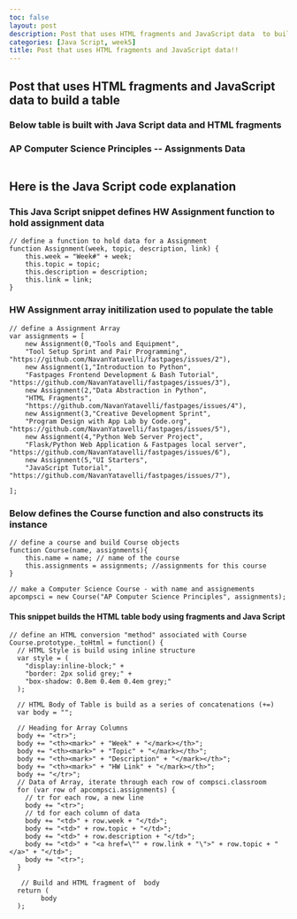 ```yaml
---
toc: false
layout: post
description: Post that uses HTML fragments and JavaScript data  to build a table.
categories: [Java Script, week5]
title: Post that uses HTML fragments and JavaScript data!!
---
```

## Post that uses HTML fragments and JavaScript data to build a table 

### Below table is built with Java Script data and HTML fragments
### AP Computer Science Principles -- Assignments Data
<table id="t1">
</table>

<script>
// define a function to hold data for a Assignment
function Assignment(week, topic, description, link) {
    this.week = "Week#" + week;
    this.topic = topic;
    this.description = description;
    this.link = link;
}

// define a Assignment Array 
var assignments = [ 
    new Assignment(0,"Tools and Equipment", 
    "Tool Setup Sprint and Pair Programming", 		"https://github.com/NavanYatavelli/fastpages/issues/2"),
    new Assignment(1,"Introduction to Python", 
    "Fastpages Frontend Development & Bash Tutorial", 		"https://github.com/NavanYatavelli/fastpages/issues/3"),
    new Assignment(2,"Data Abstraction in Python", 
    "HTML Fragments", 		
    "https://github.com/NavanYatavelli/fastpages/issues/4"),
    new Assignment(3,"Creative Development Sprint", 
    "Program Design with App Lab by Code.org", 		"https://github.com/NavanYatavelli/fastpages/issues/5"),
    new Assignment(4,"Python Web Server Project", 
    "Flask/Python Web Application & Fastpages local server", 		"https://github.com/NavanYatavelli/fastpages/issues/6"),
    new Assignment(5,"UI Starters", 
    "JavaScript Tutorial", 	"https://github.com/NavanYatavelli/fastpages/issues/7"),

];

// define a course and build Course objects
function Course(name, assignments){ 
    this.name = name; // name of the course
    this.assignments = assignments; //assignments for this course
}

// make a Computer Science Course - with name and assignements
apcompsci = new Course("AP Computer Science Principles", assignments);

// define an HTML conversion "method" associated with Course
Course.prototype._toHtml = function() {
  // HTML Style is build using inline structure
  var style = (
    "display:inline-block;" +
    "border: 2px solid grey;" +
    "box-shadow: 0.8em 0.4em 0.4em grey;"
  );

  // HTML Body of Table is build as a series of concatenations (+=)
  var body = "";
  
  // Heading for Array Columns
  body += "<tr>";
  body += "<th><mark>" + "Week" + "</mark></th>";
  body += "<th><mark>" + "Topic" + "</mark></th>";
  body += "<th><mark>" + "Description" + "</mark></th>";
  body += "<th><mark>" + "HW Link" + "</mark></th>";
  body += "</tr>";
  // Data of Array, iterate through each row of compsci.classroom 
  for (var row of apcompsci.assignments) {
    // tr for each row, a new line
    body += "<tr>";
    // td for each column of data
    body += "<td>" + row.week + "</td>";
    body += "<td>" + row.topic + "</td>";
    body += "<td>" + row.description + "</td>";
    body += "<td>" + "<a href=\"" + row.link + "\">" + row.topic + "</a>" + "</td>";
    body += "<tr>";
  }
 
   // Build and HTML fragment of  body
  return (
        body 
  );

};

// Fill teh body of the table using the Java Script data
document.getElementById("t1").innerHTML = apcompsci._toHtml();
</script>

## Here is the Java Script code explanation

### This Java Script snippet defines HW Assignment function to hold assignment data 
```
// define a function to hold data for a Assignment
function Assignment(week, topic, description, link) {
    this.week = "Week#" + week;
    this.topic = topic;
    this.description = description;
    this.link = link;
}
```
### HW Assignment array initilization used to populate the table
```
// define a Assignment Array 
var assignments = [ 
    new Assignment(0,"Tools and Equipment", 
    "Tool Setup Sprint and Pair Programming", 		"https://github.com/NavanYatavelli/fastpages/issues/2"),
    new Assignment(1,"Introduction to Python", 
    "Fastpages Frontend Development & Bash Tutorial", 		"https://github.com/NavanYatavelli/fastpages/issues/3"),
    new Assignment(2,"Data Abstraction in Python", 
    "HTML Fragments", 		
    "https://github.com/NavanYatavelli/fastpages/issues/4"),
    new Assignment(3,"Creative Development Sprint", 
    "Program Design with App Lab by Code.org", 		"https://github.com/NavanYatavelli/fastpages/issues/5"),
    new Assignment(4,"Python Web Server Project", 
    "Flask/Python Web Application & Fastpages local server", 		"https://github.com/NavanYatavelli/fastpages/issues/6"),
    new Assignment(5,"UI Starters", 
    "JavaScript Tutorial", 	"https://github.com/NavanYatavelli/fastpages/issues/7"),

];
```

### Below defines the Course function and also constructs its instance 
```
// define a course and build Course objects
function Course(name, assignments){ 
    this.name = name; // name of the course
    this.assignments = assignments; //assignments for this course
}

// make a Computer Science Course - with name and assignements
apcompsci = new Course("AP Computer Science Principles", assignments);
```

#### This snippet builds the HTML table body using fragments and Java Script 
```
// define an HTML conversion "method" associated with Course
Course.prototype._toHtml = function() {
  // HTML Style is build using inline structure
  var style = (
    "display:inline-block;" +
    "border: 2px solid grey;" +
    "box-shadow: 0.8em 0.4em 0.4em grey;"
  );

  // HTML Body of Table is build as a series of concatenations (+=)
  var body = "";
  
  // Heading for Array Columns
  body += "<tr>";
  body += "<th><mark>" + "Week" + "</mark></th>";
  body += "<th><mark>" + "Topic" + "</mark></th>";
  body += "<th><mark>" + "Description" + "</mark></th>";
  body += "<th><mark>" + "HW Link" + "</mark></th>";
  body += "</tr>";
  // Data of Array, iterate through each row of compsci.classroom 
  for (var row of apcompsci.assignments) {
    // tr for each row, a new line
    body += "<tr>";
    // td for each column of data
    body += "<td>" + row.week + "</td>";
    body += "<td>" + row.topic + "</td>";
    body += "<td>" + row.description + "</td>";
    body += "<td>" + "<a href=\"" + row.link + "\">" + row.topic + "</a>" + "</td>";
    body += "<tr>";
  }
 
   // Build and HTML fragment of  body
  return (
        body 
  );
```

